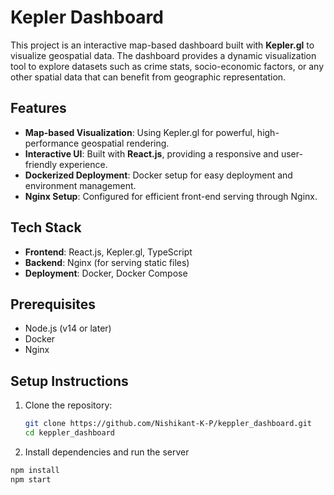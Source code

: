 # Kepler Dashboard

This project is an interactive map-based dashboard built with **Kepler.gl** to visualize geospatial data. The dashboard provides a dynamic visualization tool to explore datasets such as crime stats, socio-economic factors, or any other spatial data that can benefit from geographic representation.

## Features

- **Map-based Visualization**: Using Kepler.gl for powerful, high-performance geospatial rendering.
- **Interactive UI**: Built with **React.js**, providing a responsive and user-friendly experience.
- **Dockerized Deployment**: Docker setup for easy deployment and environment management.
- **Nginx Setup**: Configured for efficient front-end serving through Nginx.

## Tech Stack

- **Frontend**: React.js, Kepler.gl, TypeScript
- **Backend**: Nginx (for serving static files)
- **Deployment**: Docker, Docker Compose

## Prerequisites

- Node.js (v14 or later)
- Docker
- Nginx

## Setup Instructions

1. Clone the repository:
   ```bash
   git clone https://github.com/Nishikant-K-P/keppler_dashboard.git
   cd keppler_dashboard
2. Install dependencies and run the server
  ```bash
  npm install
  npm start
